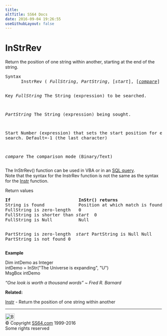 ```yaml
---
title:
altTitle: SS64 Docs
date: 2016-09-04 19:26:55
useGithubLayout: false
---
```

<!-- #BeginLibraryItem "/Library/head_access.lbi" --><!-- #EndLibraryItem --><h1>InStrRev</h1>
<p> Return the position of one string within another, starting at the end of the string.</p>
<pre>Syntax
      InstrRev ( <i>FullString</i>, <i>PartString</i>, [<i>start</i>], [<i><a href="accompare.html">compare</a></i>] )

Key<i>
   FullString</i>  The String (expression) to be searched.<i>

   PartString</i>  The String (expression) being sought.

   Start       Number (expression) that sets the start position for each search.
               Default=-1 (the last character)

   <i>compare</i>     The comparison mode (Binary/Text)
</pre>
<p>The InStrRev() function can be used in VBA or in an <a href="syntax-functions.html">SQL query</a>.<br>
Note that the syntax for the InstrRev function is not the same as the syntax for the <a href="instr.html">Instr</a> function.</p>
<p>Return values</p>
<pre><b>If                          InStr() returns</b>
String is found             Position at which match is found
FullString is zero-length   0
FullString is shorter than <i>start</i>  0
FullString is Null          Null

PartString is zero-length <i>  start</i>
PartString is Null          Null
PartString is not found     0</pre>
<p><b>Example</b></p>
<p class="code">Dim intDemo as Integer<br>
intDemo = InStr("The Universe is expanding", "U")<br>
MsgBox intDemo</p>
<p class="quote"><i>“One look is worth a thousand words” ~ Fred R. Barnard</i></p>
<p><b>Related:</b></p>
<p><a href="instr.html">Instr</a> - Return the position of one string within another</p><!-- #BeginLibraryItem "/Library/foot_access.lbi" --><p>
<!-- access -->

<hr>
<div id="bl" class="footer"><a href="instrrev.html#"><img src="../images/top.png" width="30" height="22" alt="Back to the Top"></a></div>
<div id="br" class="footer, tagline">© Copyright <a href="../index.html">SS64.com</a> 1999-2016<br>
Some rights reserved</div><!-- #EndLibraryItem -->

